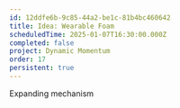 ```yaml
---
id: 12ddfe6b-9c85-44a2-be1c-81b4bc460642
title: Idea: Wearable Foam
scheduledTime: 2025-01-07T16:30:00.000Z
completed: false
project: Dynamic Momentum
order: 17
persistent: true
---
```


Expanding mechanism